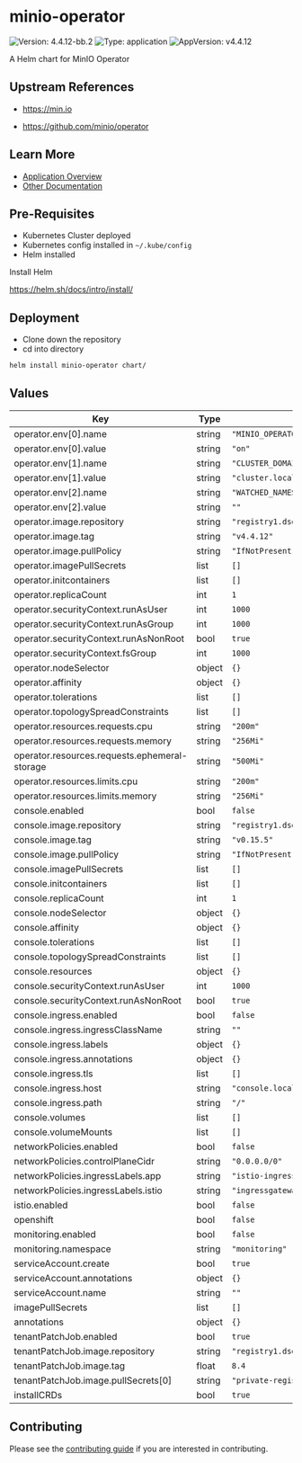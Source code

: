 # minio-operator

![Version: 4.4.12-bb.2](https://img.shields.io/badge/Version-4.4.12--bb.2-informational?style=flat-square) ![Type: application](https://img.shields.io/badge/Type-application-informational?style=flat-square) ![AppVersion: v4.4.12](https://img.shields.io/badge/AppVersion-v4.4.12-informational?style=flat-square)

A Helm chart for MinIO Operator

## Upstream References
* <https://min.io>

* <https://github.com/minio/operator>

## Learn More
* [Application Overview](docs/overview.md)
* [Other Documentation](docs/)

## Pre-Requisites

* Kubernetes Cluster deployed
* Kubernetes config installed in `~/.kube/config`
* Helm installed

Install Helm

https://helm.sh/docs/intro/install/

## Deployment

* Clone down the repository
* cd into directory
```bash
helm install minio-operator chart/
```

## Values

| Key | Type | Default | Description |
|-----|------|---------|-------------|
| operator.env[0].name | string | `"MINIO_OPERATOR_TLS_ENABLE"` |  |
| operator.env[0].value | string | `"on"` |  |
| operator.env[1].name | string | `"CLUSTER_DOMAIN"` |  |
| operator.env[1].value | string | `"cluster.local"` |  |
| operator.env[2].name | string | `"WATCHED_NAMESPACE"` |  |
| operator.env[2].value | string | `""` |  |
| operator.image.repository | string | `"registry1.dso.mil/ironbank/opensource/minio/operator"` |  |
| operator.image.tag | string | `"v4.4.12"` |  |
| operator.image.pullPolicy | string | `"IfNotPresent"` |  |
| operator.imagePullSecrets | list | `[]` |  |
| operator.initcontainers | list | `[]` |  |
| operator.replicaCount | int | `1` |  |
| operator.securityContext.runAsUser | int | `1000` |  |
| operator.securityContext.runAsGroup | int | `1000` |  |
| operator.securityContext.runAsNonRoot | bool | `true` |  |
| operator.securityContext.fsGroup | int | `1000` |  |
| operator.nodeSelector | object | `{}` |  |
| operator.affinity | object | `{}` |  |
| operator.tolerations | list | `[]` |  |
| operator.topologySpreadConstraints | list | `[]` |  |
| operator.resources.requests.cpu | string | `"200m"` |  |
| operator.resources.requests.memory | string | `"256Mi"` |  |
| operator.resources.requests.ephemeral-storage | string | `"500Mi"` |  |
| operator.resources.limits.cpu | string | `"200m"` |  |
| operator.resources.limits.memory | string | `"256Mi"` |  |
| console.enabled | bool | `false` |  |
| console.image.repository | string | `"registry1.dso.mil/ironbank/opensource/minio/console"` |  |
| console.image.tag | string | `"v0.15.5"` |  |
| console.image.pullPolicy | string | `"IfNotPresent"` |  |
| console.imagePullSecrets | list | `[]` |  |
| console.initcontainers | list | `[]` |  |
| console.replicaCount | int | `1` |  |
| console.nodeSelector | object | `{}` |  |
| console.affinity | object | `{}` |  |
| console.tolerations | list | `[]` |  |
| console.topologySpreadConstraints | list | `[]` |  |
| console.resources | object | `{}` |  |
| console.securityContext.runAsUser | int | `1000` |  |
| console.securityContext.runAsNonRoot | bool | `true` |  |
| console.ingress.enabled | bool | `false` |  |
| console.ingress.ingressClassName | string | `""` |  |
| console.ingress.labels | object | `{}` |  |
| console.ingress.annotations | object | `{}` |  |
| console.ingress.tls | list | `[]` |  |
| console.ingress.host | string | `"console.local"` |  |
| console.ingress.path | string | `"/"` |  |
| console.volumes | list | `[]` |  |
| console.volumeMounts | list | `[]` |  |
| networkPolicies.enabled | bool | `false` |  |
| networkPolicies.controlPlaneCidr | string | `"0.0.0.0/0"` |  |
| networkPolicies.ingressLabels.app | string | `"istio-ingressgateway"` |  |
| networkPolicies.ingressLabels.istio | string | `"ingressgateway"` |  |
| istio.enabled | bool | `false` |  |
| openshift | bool | `false` |  |
| monitoring.enabled | bool | `false` |  |
| monitoring.namespace | string | `"monitoring"` |  |
| serviceAccount.create | bool | `true` |  |
| serviceAccount.annotations | object | `{}` |  |
| serviceAccount.name | string | `""` |  |
| imagePullSecrets | list | `[]` |  |
| annotations | object | `{}` |  |
| tenantPatchJob.enabled | bool | `true` |  |
| tenantPatchJob.image.repository | string | `"registry1.dso.mil/ironbank/big-bang/base"` |  |
| tenantPatchJob.image.tag | float | `8.4` |  |
| tenantPatchJob.image.pullSecrets[0] | string | `"private-registry"` |  |
| installCRDs | bool | `true` |  |

## Contributing

Please see the [contributing guide](./CONTRIBUTING.md) if you are interested in contributing.
